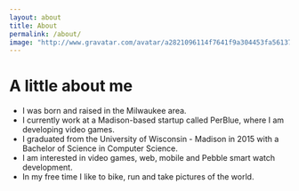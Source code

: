 ```yaml
---
layout: about
title: About
permalink: /about/
image: "http://www.gravatar.com/avatar/a2821096114f7641f9a304453fa56137?s=300"
---
```


# A little about me
* I was born and raised in the Milwaukee area.
* I currently work at a Madison-based startup called PerBlue, where I am developing video games.
* I graduated from the University of Wisconsin - Madison in 2015 with a Bachelor of Science in Computer Science.
* I am interested in video games, web, mobile and Pebble smart watch development.
* In my free time I like to bike, run and take pictures of the world.
